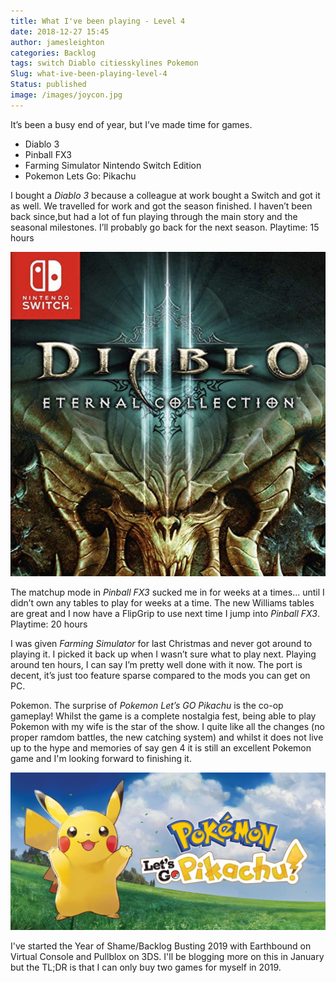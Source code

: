 ```yaml
---
title: What I've been playing - Level 4
date: 2018-12-27 15:45
author: jamesleighton
categories: Backlog
tags: switch Diablo citiesskylines Pokemon 
Slug: what-ive-been-playing-level-4
Status: published
image: /images/joycon.jpg
---
```


It’s been a busy end of year, but I’ve made time for games.

- Diablo 3
- Pinball FX3
- Farming Simulator Nintendo Switch Edition
- Pokemon Lets Go: Pikachu

I bought a *Diablo 3* because a colleague at work bought a Switch and got it as well. We travelled for work and got the season finished. I haven’t been back since,but had a lot of fun playing through the main story and the seasonal milestones. I’ll probably go back for the next season. Playtime: 15 hours

![Diablo 3](/images/diablo.jpeg)

The matchup mode in *Pinball FX3* sucked me in for weeks at a times... until I didn’t own any tables to play for weeks at a time. The new Williams tables are great and I now have a FlipGrip to use next time I jump into *Pinball FX3*. Playtime: 20 hours

I was given *Farming Simulator* for last Christmas and never got around to playing it. I picked it back up when I wasn’t sure what to play next. Playing around ten hours, I can say I’m pretty well done with it now. The port is decent, it’s just too feature sparse compared to the mods you can get on PC. 

Pokemon. The surprise of *Pokemon Let’s GO Pikachu* is the co-op gameplay! Whilst the game is a complete nostalgia fest, being able to play Pokemon with my wife is the star of the show. I quite like all the changes (no proper ramdom battles, the new catching system) and whilst it does not live up to the hype and memories of say gen 4 it is still an excellent Pokemon game and I'm looking forward to finishing it.

![Pokemon: Let's Go Pikachu](/images/letsgo.jpeg)

I've started the Year of Shame/Backlog Busting 2019 with Earthbound on Virtual Console and Pullblox on 3DS. I'll be blogging more on this in January but the TL;DR is that I can only buy two games for myself in 2019.

